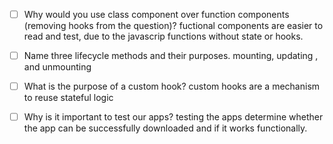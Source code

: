 - [ ] Why would you use class component over function components (removing hooks from the question)?
fuctional components are easier to read and test, due to the javascrip functions without state or hooks. 

- [ ] Name three lifecycle methods and their purposes.
 mounting, updating , and unmounting 

- [ ] What is the purpose of a custom hook? 
custom hooks are a mechanism to reuse stateful logic 

- [ ] Why is it important to test our apps? 
testing the apps determine whether the app can be successfully downloaded and if it works functionally.